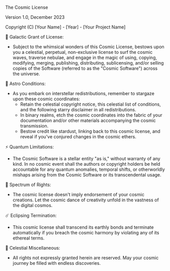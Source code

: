 The Cosmic License

Version 1.0, December 2023

Copyright (C) [Your Name] - [Year] - [Your Project Name]

🌌 Galactic Grant of License:
   - Subject to the whimsical wonders of this Cosmic License, bestows upon you a celestial, perpetual, non-exclusive license to surf the cosmic waves, traverse nebulae, and engage in the magic of using, copying, modifying, merging, publishing, distributing, sublicensing, and/or selling copies of the Software (referred to as the "Cosmic Software") across the universe.

🚀 Astro Conditions:
   - As you embark on interstellar redistributions, remember to stargaze upon these cosmic coordinates:
      - Retain the celestial copyright notice, this celestial list of conditions, and the following starry disclaimer in all redistributions.
      - In binary realms, etch the cosmic coordinates into the fabric of your documentation and/or other materials accompanying the cosmic transmission.
      - Bestow credit like stardust, linking back to this cosmic license, and reveal if you've conjured changes in the cosmic ethers.

⚡ Quantum Limitations:
   - The Cosmic Software is a stellar entity "as is," without warranty of any kind. In no cosmic event shall the authors or copyright holders be held accountable for any quantum anomalies, temporal shifts, or otherworldly mishaps arising from the Cosmic Software or its transcendental usage.

🌟 Spectrum of Rights:
   - The cosmic license doesn't imply endorsement of your cosmic creations. Let the cosmic dance of creativity unfold in the vastness of the digital cosmos.

☄️ Eclipsing Termination:
   - This cosmic license shall transcend its earthly bonds and terminate automatically if you breach the cosmic harmony by violating any of its ethereal terms.

🌈 Celestial Miscellaneous:
   - All rights not expressly granted herein are reserved. May your cosmic journey be filled with endless discoveries.
